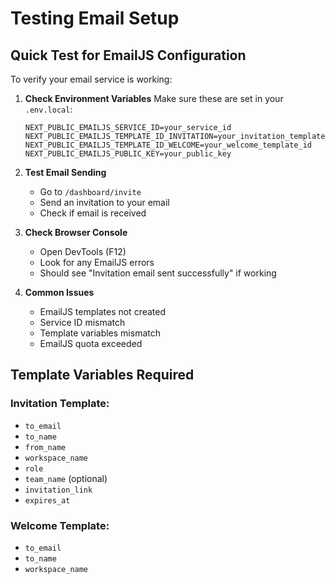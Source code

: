 # Testing Email Setup

## Quick Test for EmailJS Configuration

To verify your email service is working:

1. **Check Environment Variables**
   Make sure these are set in your `.env.local`:
   ```
   NEXT_PUBLIC_EMAILJS_SERVICE_ID=your_service_id
   NEXT_PUBLIC_EMAILJS_TEMPLATE_ID_INVITATION=your_invitation_template_id
   NEXT_PUBLIC_EMAILJS_TEMPLATE_ID_WELCOME=your_welcome_template_id
   NEXT_PUBLIC_EMAILJS_PUBLIC_KEY=your_public_key
   ```

2. **Test Email Sending**
   - Go to `/dashboard/invite`
   - Send an invitation to your email
   - Check if email is received

3. **Check Browser Console**
   - Open DevTools (F12)
   - Look for any EmailJS errors
   - Should see "Invitation email sent successfully" if working

4. **Common Issues**
   - EmailJS templates not created
   - Service ID mismatch
   - Template variables mismatch
   - EmailJS quota exceeded

## Template Variables Required

### Invitation Template:
- `to_email`
- `to_name`
- `from_name`
- `workspace_name`
- `role`
- `team_name` (optional)
- `invitation_link`
- `expires_at`

### Welcome Template:
- `to_email`
- `to_name`
- `workspace_name` 